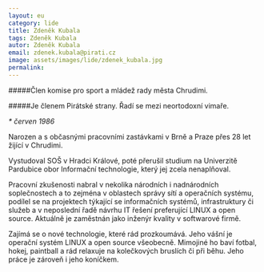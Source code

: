 ```yaml
---
layout: eu
category: lide
title: Zdeněk Kubala
tags: Zdeněk Kubala
autor: Zdeněk Kubala
email: zdenek.kubala@pirati.cz
image: assets/images/lide/zdenek_kubala.jpg
permalink:
---
```


#####Člen komise pro sport a mládež rady města Chrudimi. 

#####Je členem Pirátské strany. Řadí se mezi neortodoxní vimaře.  

_* červen 1986_

Narozen a s občasnými pracovními zastávkami v Brně a Praze přes 28 let žijící v Chrudimi.

Vystudoval SOŠ v Hradci Králové, poté přerušil studium na Univerzitě Pardubice obor Informační technologie, který jej zcela nenaplňoval. 

Pracovní zkušenosti nabral v nekolika národních i nadnárodních soplečnostech a to zejména v oblastech správy sítí a operačních systému, podílel se na projektech týkající se informačních systémů, infrastruktury či služeb a v neposlední řadě návrhu IT řešení preferující LINUX a open source. Aktuálně je zaměstnán jako inženýr kvality v softwarové firmě.

Zajímá se o nové technologie, které rád prozkoumává. Jeho vášní je operační systém LINUX a open source všeobecně. Mimojiné ho baví fotbal, hokej, paintball a rád relaxuje na kolečkových bruslích či při běhu. Jeho práce je zároveň i jeho koníčkem. 

